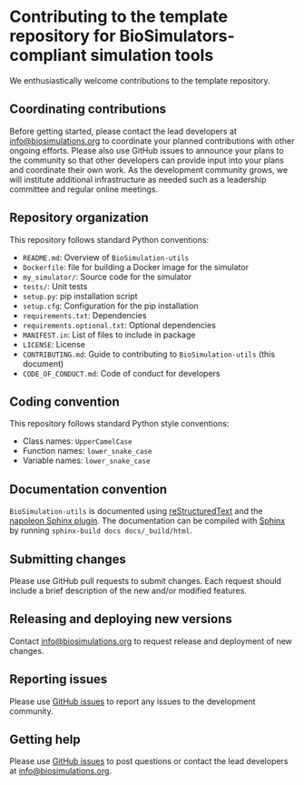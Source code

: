 # Contributing to the template repository for BioSimulators-compliant simulation tools

We enthusiastically welcome contributions to the template repository.

## Coordinating contributions

Before getting started, please contact the lead developers at [info@biosimulations.org](mailto:info@biosimulations.org) to coordinate your planned contributions with other ongoing efforts. Please also use GitHub issues to announce your plans to the community so that other developers can provide input into your plans and coordinate their own work. As the development community grows, we will institute additional infrastructure as needed such as a leadership committee and regular online meetings.

## Repository organization

This repository follows standard Python conventions:

* `README.md`: Overview of `BioSimulation-utils`
* `Dockerfile`: file for building a Docker image for the simulator
* `my_simulator/`: Source code for the simulator
* `tests/`: Unit tests
* `setup.py`: pip installation script
* `setup.cfg`: Configuration for the pip installation
* `requirements.txt`: Dependencies
* `requirements.optional.txt`: Optional dependencies
* `MANIFEST.in`: List of files to include in package
* `LICENSE`: License
* `CONTRIBUTING.md`: Guide to contributing to `BioSimulation-utils` (this document)
* `CODE_OF_CONDUCT.md`: Code of conduct for developers

## Coding convention

This repository follows standard Python style conventions:

* Class names: `UpperCamelCase`
* Function names: `lower_snake_case`
* Variable names: `lower_snake_case`

## Documentation convention

`BioSimulation-utils` is documented using [reStructuredText](https://www.sphinx-doc.org/en/master/usage/restructuredtext/index.html) and the [napoleon Sphinx plugin](https://www.sphinx-doc.org/en/master/usage/extensions/napoleon.html). The documentation can be compiled with [Sphinx](https://www.sphinx-doc.org/) by running `sphinx-build docs docs/_build/html`.

## Submitting changes

Please use GitHub pull requests to submit changes. Each request should include a brief description of the new and/or modified features.

## Releasing and deploying new versions

Contact [info@biosimulations.org](mailto:info@biosimulations.org) to request release and deployment of new changes. 

## Reporting issues

Please use [GitHub issues](https://github.com/biosimulations/Biosimulations_utils/issues) to report any issues to the development community.

## Getting help

Please use [GitHub issues](https://github.com/biosimulations/Biosimulations_utils/issues) to post questions or contact the lead developers at [info@biosimulations.org](mailto:info@biosimulations.org).
